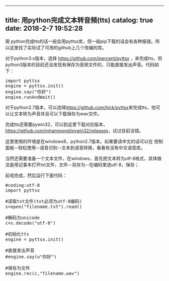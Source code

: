 
---
title: 用python完成文本转音频(tts)
catalog: true
date: 2018-2-7 19:52:28
---

用 python完成tts的话一般会用pyttsx库，但一般pip下载的话会有各种报错。所以这里找了实际试了可用的github上几个改编的库。<!--more-->

对于python3.x版本，选择 <a href="https://github.com/jpercent/pyttsx">https://github.com/jpercent/pyttsx</a> ，来完成tts，但python3版本的目前还没发现有保存为音频文件的，只能直接发出声音。代码如下：
<pre>import pyttsx
engine = pyttsx.init()
engine.say("你好")
engine.runAndWait()</pre>
对于python2.7版本，可以选择<a href="https://github.com/hick/pyttsx">https://github.com/hick/pyttsx</a>来完成tts，他可以让文本转为声音并且可以下载保存为wav文件。

完成tts还需要pywin32，可以到这里下载对应版本，<a href="https://github.com/mhammond/pywin32/releases">https://github.com/mhammond/pywin32/releases</a>，试过目前没错。

这里使用的环境是在windows8，python2.7版本。如果要读中文的话可以在 控制面板--轻松使用--语音识别--文本到语音转换，看看有没有中文语音库。

当然还需要准备一个文本文件，在windows，首先把文本转为utf-8格式，具体做法是用记事本打开txt文件，文件--另存为--在编码里选utf-8，保存；

前戏完成，然后运行下面代码：
<pre>#coding:utf-8
import pyttsx

#读取txt文件(txt必须为utf-8编码)
s=open("filename.txt").read()

#解码为unicode
c=s.decode("utf-8")

#初始化tts
engine = pyttsx.init()

#直接发出声音
#engine.say(u"你好")

#保存为文件
engine.rec(c,"filename.wav")</pre>
